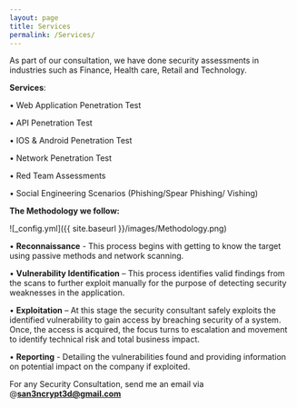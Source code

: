 ```yaml
---
layout: page
title: Services
permalink: /Services/
---
```


As part of our consultation, we have done security assessments in industries such as Finance, Health care, Retail and Technology.

**Services**: 

• Web Application Penetration Test

• API Penetration Test

• IOS & Android Penetration Test

• Network Penetration Test

• Red Team Assessments

• Social Engineering Scenarios (Phishing/Spear Phishing/ Vishing)

**The Methodology we follow:**

![_config.yml]({{ site.baseurl }}/images/Methodology.png)

•	**Reconnaissance** - This process begins with getting to know the target using passive methods and network scanning.

•	**Vulnerability Identification** – This process identifies valid findings from the scans to further exploit manually for the purpose of detecting security weaknesses   in the application.

•	**Exploitation** – At this stage the security consultant safely exploits the identified vulnerability to gain access by breaching security of a system. Once, the       access is acquired, the focus turns to escalation and movement to identify technical risk and total business impact.

•	**Reporting** - Detailing the vulnerabilities found and providing information on potential impact on the company if exploited.

For any Security Consultation, send me an email via @**san3ncrypt3d@gmail.com**

